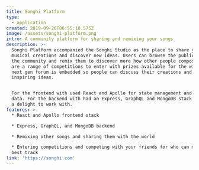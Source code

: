 ```yaml
---
title: Songhi Platform
type:
  - application
created: 2019-09-26T06:55:18.575Z
image: /assets/songhi-platform.png
intro: A community platform for sharing and remixing your songs
description: >-
  Songhi Platform accompanied the Songhi Studio as the place to share your
  musical creations and discover new ideas. Users can browse the public songs of
  the community and remix them to discover more how other people compose. There
  are a range of competitions to enter with prizes available for the winners. A
  next gen forum is embedded so people can discuss their creations and share
  inspiring ideas. 


  For the frontend with used React and Apollo for state management and consuming
  data. For the backend with had an Express, GraphQL and MongoDB stack which was
  a delight to work with.
features: >-
  * React and Apollo frontend stack

  * Express, GraphQL, and MongoDB backend

  * Remixing other songs and sharing them with the world

  * Entering competitions and competing with your friends for who can make the
  best track
link: 'https://songhi.com'
---
```



